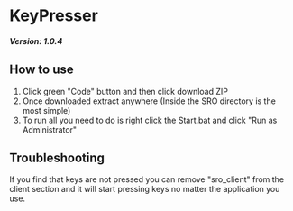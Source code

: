 # KeyPresser

##### Version: 1.0.4 

## How to use 

1. Click green "Code" button and then click download ZIP
2. Once downloaded extract anywhere (Inside the SRO directory is the most simple)
3. To run all you need to do is right click the Start.bat and click "Run as Administrator"


## Troubleshooting

If you find that keys are not pressed you can remove "sro_client" from the client section and it will start pressing keys no matter the application you use.
